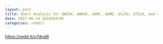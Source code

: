 ```yaml
--- 
layout: post 
title: Short Analysis for $WISH, $WKHS, $AMC, $GME, $CLOV, $TSLA, and $UWMC 
date: 2021-06-24 1624584746 
categories: reddit 
--- 
```

https://redd.it/o7dnd6